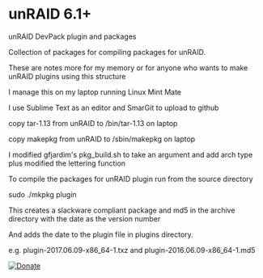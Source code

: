 # unRAID 6.1+
unRAID DevPack plugin and packages

Collection of packages for compiling packages for unRAID.



These are notes more for my memory or for anyone who wants to make unRAID plugins using this structure

I manage this on my laptop running Linux Mint Mate

I use Sublime Text as an editor and SmarGit to upload to github

copy tar-1.13 from unRAID to /bin/tar-1.13 on laptop

copy makepkg from unRAID to /sbin/makepkg on laptop

I modified gfjardim's pkg_build.sh to take an argument and add arch type plus modified the lettering function

To compile the packages for unRAID plugin run from the source directory

sudo ./mkpkg plugin

This creates a slackware compliant package and md5 in the archive directory with the date as the version number

And adds the date to the plugin file in plugins directory.

e.g. plugin-2017.06.09-x86_64-1.txz and plugin-2016.06.09-x86_64-1.md5

[![Donate](https://www.paypalobjects.com/en_US/i/btn/btn_donate_SM.gif)](https://www.paypal.com/cgi-bin/webscr?cmd=_s-xclick&hosted_button_id=BKQJF5NVA5E3S)
